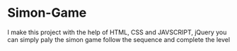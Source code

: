 # Simon-Game
I make this project with the help of HTML, CSS and JAVSCRIPT,  jQuery  you can simply paly the simon game  follow the sequence and complete the level
